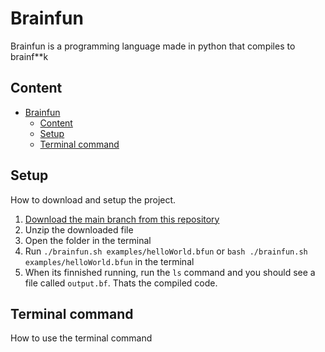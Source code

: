 # Brainfun

Brainfun is a programming language made in python that compiles to brainf**k

## Content

- [Brainfun](#brainfun)
	- [Content](#content)
	- [Setup](#setup)
	- [Terminal command](#terminal-command)

## Setup

How to download and setup the project.

1. [Download the main branch from this repository](https://github.com/brainfun/brainfun/archive/refs/heads/main.zip "Download the repo")
2. Unzip the downloaded file
3. Open the folder in the terminal
4. Run `./brainfun.sh examples/helloWorld.bfun` or `bash ./brainfun.sh examples/helloWorld.bfun` in the terminal
5. When its finnished running, run the `ls` command and you should see a file called `output.bf`. Thats the compiled code.

## Terminal command

How to use the terminal command


